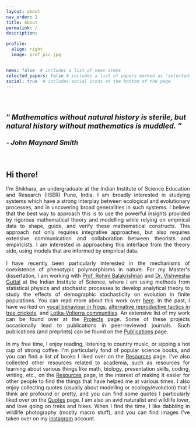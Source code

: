 ```yaml
---
layout: about
nav_order: 1
title: About
permalink: /
description:

profile:
  align: right
  image: prof_pic.jpg


news: false  # includes a list of news items
selected_papers: false # includes a list of papers marked as "selected={true}"
social: true  # includes social icons at the bottom of the page
---
```

<!---
<blockquote>
Mathematics without natural history is sterile, but natural history without mathematics is muddled.
<cite style="text-align: right"> - John Maynard Smith </cite>
</blockquote>
--->

<h1> <span  style="font-size:70%;text-align: justify;width:10%"> <br> &#8220; <i> Mathematics without natural history is sterile, but natural history without mathematics is muddled. &#8221; </i> </span> <br> <cite style="text-align:right-align;font-size: 65%"> <br> - John Maynard Smith </cite> </h1>
<br>
<h2> <b> Hi there! </b> </h2>
<div style="text-align: justify">
I'm Shikhara, an undergraduate at the Indian Institute of Science Education and Research (IISER) Pune, India. I am broadly interested in studying systems which have a strong interplay between ecological and evolutionary processes, and in uncovering broad generalities in such systems. I believe that the best way to approach this is to use the powerful insights provided by rigorous mathematical theory and modelling while relying on empirical data to shape, guide, and verify these mathematical constructs. This approach not only requires integrative approaches, but also requires extensive communication and collaboration between theorists and empiricists. I am interested in approaching this interface from the theory side, using models that are informed by empirical data.<br>
<br>
I have recently been particularly interested in the mechanisms of coexistence of phenotypic polymorphisms in nature. For my Master's dissertation, I am working with <a href = 'https://sites.google.com/view/rohinibalakrishnanlab/home'>Prof. Rohini Balakrishnan</a> and <a href='https://teelabiisc.wordpress.com/'>Dr. Vishwesha Guttal</a> at the Indian Institute of Science, where I am using methods from statistical physics and stochastic processes to develop analytical theory to study the effects of demographic stochasticity on evolution in finite populations. You can read more about this work over <a href='projects/MS_thesis'>here</a>. In the past, I have worked on <a href='projects/frog_acoustics'>vocal behaviour in frogs</a>, <a href='projects/oecanthus_ARTs'>alternative reproductive tactics in tree crickets</a>, and <a href='projects/LV_comms'>Lotka-Volterra communities</a>. An extensive list of my work can be found over at the <a href='projects'>Projects</a> page. Some of these projects occasionally lead to publications in peer-reviewed journals. Such publications (and preprints) can be found on the <a href='publications'>Publications</a> page.<br>
<br>
In my free time, I enjoy reading, listening to country music, or sipping a hot cup of strong coffee. I'm particularly fond of popular science books, and you can find a list of books I liked over on the <a href='https://thepandalorian.github.io/resources/'>Resources</a> page. I've also collected other resources related to academia, such as resources for learning about various things like math, biology, presentation skills, coding, writing, etc., on the <a href='https://thepandalorian.github.io/resources/'>Resources</a> page, in the interest of making it easier for other people to find the things that have helped me at various times. I also enjoy collecting quotes (usually about modelling or ecology/evolution) that I think are profound or pretty, and you can find some quotes I particularly liked over on the <a href='https://thepandalorian.github.io/Quotes/'>Quotes</a> page. I am also an avid naturalist and wildlife lover, and love going on treks and hikes. When I find the time, I like dabbling in wildlife photography (mostly macro stuff), and you can find images I've taken over on my <a href = "https://www.instagram.com/shikhara_bhat/?hl=en">instagram</a> account.
</div>

